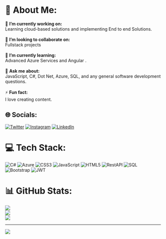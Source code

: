# 💫 About Me:

🔭 **I’m currently working on:** <br>Learning cloud-based solutions and implementing End to end Solutions.<br><br>👯 **I’m looking to collaborate on:** <br>Fullstack projects<br><br>🌱 **I’m currently learning:** <br>Advanced Azure Services and Angular .<br><br>💬 **Ask me about:** <br>JavaScript, C#, Dot Net, Azure, SQL, and any general software development questions.<br><br>⚡ **Fun fact:** <br>I love creating content.

## 🌐 Socials:

[![Twitter](https://img.shields.io/badge/Twitter-%231DA1F2.svg?logo=Twitter&logoColor=white)](https://twitter.com/TheBindaasDude) [![Instagram](https://img.shields.io/badge/Instagram-%23E4405F.svg?logo=Instagram&logoColor=white)](https://instagram.com/__danish__khan__) [![LinkedIn](https://img.shields.io/badge/LinkedIn-%230077B5.svg?logo=linkedin&logoColor=white)](https://linkedin.com/in/danishkhandk)

<!-- [![Stack Overflow](https://img.shields.io/badge/-Stackoverflow-FE7A16?logo=stack-overflow&logoColor=white)](https://stackoverflow.com/users/20331641) -->

# 💻 Tech Stack:

![C#](https://img.shields.io/badge/C%EF%BC%83-6DA55F?style=for-the-badge&logo=csharp&logoColor=white)
![Azure](https://img.shields.io/badge/Azure-%23FF9900.svg?style=for-the-badge&logo=microsoft-azure&logoColor=blue) ![CSS3](https://img.shields.io/badge/css3-%231572B6.svg?style=for-the-badge&logo=css3&logoColor=white) ![JavaScript](https://img.shields.io/badge/javascript-%23323330.svg?style=for-the-badge&logo=javascript&logoColor=%23F7DF1E) ![HTML5](https://img.shields.io/badge/html5-%23E34F26.svg?style=for-the-badge&logo=html5&logoColor=white) ![RestAPI](https://img.shields.io/badge/-RESTAPI-E10098?style=for-the-badge&logo=rest-api&logoColor=white) ![SQL](https://img.shields.io/badge/sql-%23777BB4.svg?style=for-the-badge&logo=microsoft-sql-server&logoColor=white) ![Bootstrap](https://img.shields.io/badge/bootstrap-%23563D7C.svg?style=for-the-badge&logo=bootstrap&logoColor=white) ![JWT](https://img.shields.io/badge/JWT-black?style=for-the-badge&logo=JSON%20web%20tokens)

# 📊 GitHub Stats:

![](https://github-readme-stats.vercel.app/api?username=DanishKhan12345&theme=dark&hide_border=false&include_all_commits=false&count_private=false)<br/>
![](https://github-readme-streak-stats.herokuapp.com/?user=DanishKhan12345&theme=dark&hide_border=false)<br/>
![](https://github-readme-stats.vercel.app/api/top-langs/?username=DanishKhan12345&theme=dark&hide_border=false&include_all_commits=false&count_private=false&layout=compact)

<!-- ### 🔝 Top Contributed Repo

![](https://github-contributor-stats.vercel.app/api?username=DanishKhan12345&limit=5&theme=tokyonight&combine_all_yearly_contributions=true) -->

---

[![](https://visitcount.itsvg.in/api?id=DanishKhan12345&icon=0&color=0)](https://visitcount.itsvg.in)

<!-- Proudly created with GPRM ( https://gprm.itsvg.in ) -->
